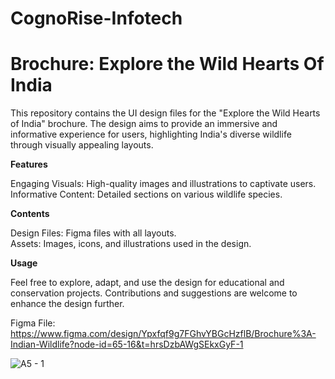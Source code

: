 # CognoRise-Infotech

# Brochure: Explore the Wild Hearts Of India

This repository contains the UI design files for the "Explore the Wild Hearts of India" brochure. The design aims to provide an immersive and informative experience for users, highlighting India's diverse wildlife through visually appealing layouts.

**Features**

Engaging Visuals: High-quality images and illustrations to captivate users.  
Informative Content: Detailed sections on various wildlife species.

**Contents**

Design Files: Figma files with all layouts.  
Assets: Images, icons, and illustrations used in the design.

**Usage**

Feel free to explore, adapt, and use the design for educational and conservation projects. Contributions and suggestions are welcome to enhance the design further.

Figma File: https://www.figma.com/design/Ypxfqf9g7FGhvYBGcHzflB/Brochure%3A-Indian-Wildlife?node-id=65-16&t=hrsDzbAWgSEkxGyF-1

![A5 - 1](https://github.com/Manvanthakash/CognoRise-Infotech/assets/145033766/ca2f6d8f-1ddf-4df4-85a0-a58c1f07b645)
